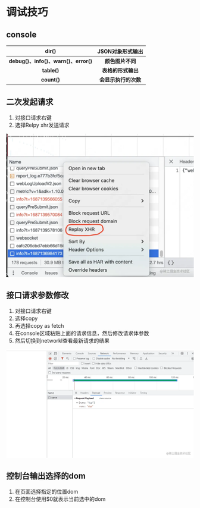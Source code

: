 # 调试技巧

## console

|              **dir()**               | **JSON对象形式输出** |
| :----------------------------------: | :------------------: |
| **debug()、info()、warn()、error()** |   **颜色图片不同**   |
|             **table()**              |  **表格的形式输出**  |
|             **count()**              | **会显示执行的次数** |



## 二次发起请求

1. 对接口请求右键
2. 选择Relpy xhr发送请求

![](..\images\HXR.webp)

## 接口请求参数修改

1. 对接口请求右键
2. 选择copy 
3. 再选择copy as fetch 
4. 在console区域粘贴上面的请求信息，然后修改请求体参数 
5. 然后切换到networkl查看最新请求的结果

![](..\images\接口请求参赛修改.webp)

## 控制台输出选择的dom

1.  在页面选择指定的位置dom 
2.  在控制台使用$0就表示当前选中的dom 

